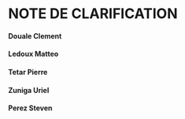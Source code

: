 
# NOTE DE CLARIFICATION 

#### Douale Clement
#### Ledoux Matteo
#### Tetar Pierre
#### Zuniga Uriel
#### Perez Steven

